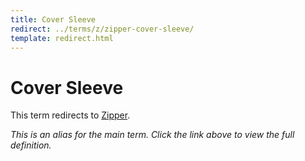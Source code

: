 ```yaml
---
title: Cover Sleeve
redirect: ../terms/z/zipper-cover-sleeve/
template: redirect.html
---
```


# Cover Sleeve

This term redirects to [Zipper](../terms/z/zipper-cover-sleeve/).

*This is an alias for the main term. Click the link above to view the full definition.*
